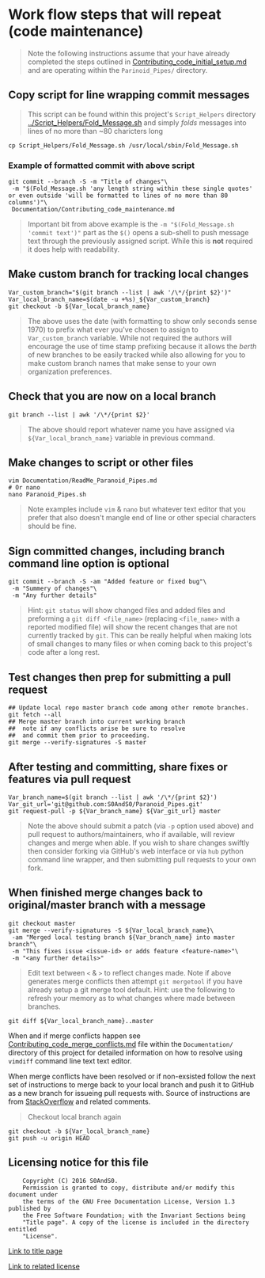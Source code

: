 # Work flow steps that will repeat (code maintenance)

> Note the following instructions assume that your have already completed the
> steps outlined in
> [Contributing_code_initial_setup.md](Contributing_code_initial_setup.md)
> and are operating within the `Parinoid_Pipes/` directory.

## Copy script for line wrapping commit messages

> This script can be found within this project's `Script_Helpers` directory
> [../Script_Helpers/Fold_Message.sh](../Script_Helpers/Fold_Message.sh)
> and simply *folds* messages into lines of no more than ~80 charicters long

```
cp Script_Helpers/Fold_Message.sh /usr/local/sbin/Fold_Message.sh
```

### Example of formatted commit with above script

```
git commit --branch -S -m "Title of changes"\
 -m "$(Fold_Message.sh 'any length string within these single quotes' or even outside 'will be formatted to lines of no more than 80 columns')"\
 Documentation/Contributing_code_maintenance.md
```

> Important bit from above example is the `-m "$(Fold_Message.sh 'commit text')"`
> part as the `$()` opens a sub-shell to push message text through the previously
> assigned script. While this is **not** required it does help with readability.

## Make custom branch for tracking local changes

```
Var_custom_branch="$(git branch --list | awk '/\*/{print $2}')"
Var_local_branch_name=$(date -u +%s)_${Var_custom_branch}
git checkout -b ${Var_local_branch_name}
```

> The above uses the date (with formatting to show only seconds sense 1970)
> to prefix what ever you've chosen to assign to `Var_custom_branch` variable.
> While not required the authors will encourage the use of time stamp prefixing
> because it allows the *berth* of new branches to be easily tracked while also
> allowing for you to make custom branch names that make sense to your own
> organization preferences.

## Check that you are now on a local branch

```
git branch --list | awk '/\*/{print $2}'
```

> The above should report whatever name you have assigned via
> `${Var_local_branch_name}` variable in previous command.

## Make changes to script or other files

```
vim Documentation/ReadMe_Paranoid_Pipes.md
# Or nano
nano Paranoid_Pipes.sh
```

> Note examples include `vim` & `nano` but whatever text editor that you prefer
> that also doesn't mangle end of line or other special characters should be fine.

## Sign committed changes, including branch command line option is optional

```
git commit --branch -S -am "Added feature or fixed bug"\
 -m "Summery of changes"\
 -m "Any further details"
```

> Hint: `git status` will show changed files and added files and preforming a
> `git diff <file_name>` (replacing `<file_name>` with a reported modified file)
> will show the recent changes that are not currently tracked by `git`. This can
> be really helpful when making lots of small changes to many files or when
> coming back to this project's code after a long rest.

## Test changes then prep for submitting a pull request

```
## Update local repo master branch code among other remote branches.
git fetch --all
## Merge master branch into current working branch
##  note if any conflicts arise be sure to resolve
##  and commit them prior to proceeding.
git merge --verify-signatures -S master
```

## After testing and committing, share fixes or features via pull request

```
Var_branch_name=$(git branch --list | awk '/\*/{print $2}')
Var_git_url='git@github.com:S0AndS0/Paranoid_Pipes.git'
git request-pull -p ${Var_branch_name} ${Var_git_url} master
```

> Note the above should submit a patch (via `-p` option used above) and pull
> request to authors/maintainers, who if available, will review changes and
> merge when able. If you wish to share changes swiftly then consider forking
> via GitHub's web interface or via `hub` python command line wrapper, and then
> submitting pull requests to your own fork.

## When finished merge changes back to original/master branch with a message

```
git checkout master
git merge --verify-signatures -S ${Var_local_branch_name}\
 -am "Merged local testing branch ${Var_branch_name} into master branch"\
 -m "This fixes issue <issue-id> or adds feature <feature-name>"\
 -m "<any further details>"
```

> Edit text between `<` & `>` to reflect changes made. Note if above generates
> merge conflicts then attempt `git mergetool` if you have already setup a git
> merge tool default.
> Hint: use the following to refresh your memory as to what changes where made
> between branches.

```
git diff ${Var_local_branch_name}..master
```

When and if merge conflicts happen see [Contributing_code_merge_conflicts.md](Contributing_code_merge_conflicts.md)
 file within the `Documentation/` directory of this project for detailed
 information on how to resolve using `vimdiff` command line text text editor.

When merge conflicts have been resolved or if non-exsisted follow the
 next set of instructions to merge back to your local branch and push
 it to GitHub as a new branch for issueing pull requests with. Source
 of instructions are from [StackOverflow](http://stackoverflow.com/questions/2765421/how-to-push-a-new-local-branch-to-a-remote-git-repository-and-track-it-too/2765459#2765459)
 and related comments.

> Checkout local branch again

```
git checkout -b ${Var_local_branch_name}
git push -u origin HEAD
```

## Licensing notice for this file

```
    Copyright (C) 2016 S0AndS0.
    Permission is granted to copy, distribute and/or modify this document under
    the terms of the GNU Free Documentation License, Version 1.3 published by
    the Free Software Foundation; with the Invariant Sections being
    "Title page". A copy of the license is included in the directory entitled
    "License".
```

[Link to title page](Contributing_Financially.md)

[Link to related license](../Licenses/GNU_FDLv1.3_Documentation.md)
